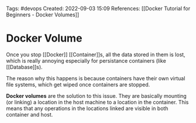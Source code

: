 Tags: #devops 
Created: 2022-09-03 15:09
References: [[Docker Tutorial for Beginners - Docker Volumes]]

# Docker Volume
Once you stop [[Docker]] [[Container]]s, all the data stored in them is lost, which is really annoying especially for persistance containers (like [[Database]]s).

The reason why this happens is because containers have their own virtual file systems, which get wiped once containers are stopped.

**Docker volumes** are the solution to this issue. They are basically mounting (or linking) a location in the host machine to a location in the container. This means that any operations in the locations linked are visible in both container and host.